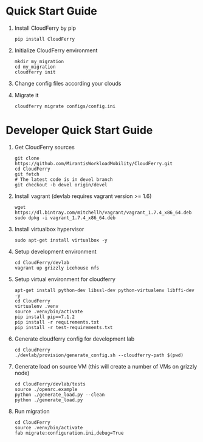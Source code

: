 # Quick Start Guide

1. Install CloudFerry by pip
    ```
    pip install CloudFerry
    ```

2. Initialize CloudFerry environment
    ```
    mkdir my_migration
    cd my_migration
    cloudferry init
    ```

3. Change config files according your clouds

4. Migrate it
    ```
    cloudferry migrate configs/config.ini
    ```

# Developer Quick Start Guide

1. Get CloudFerry sources
    ```
    git clone https://github.com/MirantisWorkloadMobility/CloudFerry.git
    cd CloudFerry
    git fetch
    # The latest code is in devel branch
    git checkout -b devel origin/devel
    ```

2. Install vagrant (devlab requires vagrant version >= 1.6)
    ```
    wget https://dl.bintray.com/mitchellh/vagrant/vagrant_1.7.4_x86_64.deb
    sudo dpkg -i vagrant_1.7.4_x86_64.deb
    ```

3. Install virtualbox hypervisor
    ```
    sudo apt-get install virtualbox -y
    ```

4. Setup development environment
    ```
    cd CloudFerry/devlab
    vagrant up grizzly icehouse nfs
    ```

5. Setup virtual environment for cloudferry
    ```
    apt-get install python-dev libssl-dev python-virtualenv libffi-dev -y
    cd CloudFerry
    virtualenv .venv
    source .venv/bin/activate
    pip install pip==7.1.2
    pip install -r requirements.txt
    pip install -r test-requirements.txt
    ```

6. Generate cloudferry config for development lab
    ```
    cd CloudFerry
    ./devlab/provision/generate_config.sh --cloudferry-path $(pwd)
    ```

7. Generate load on source VM (this will create a number of VMs on grizzly node)
    ```
    cd CloudFerry/devlab/tests
    source ./openrc.example
    python ./generate_load.py --clean
    python ./generate_load.py
    ```

8. Run migration
    ```
    cd CloudFerry
    source .venv/bin/activate
    fab migrate:configuration.ini,debug=True
    ```

